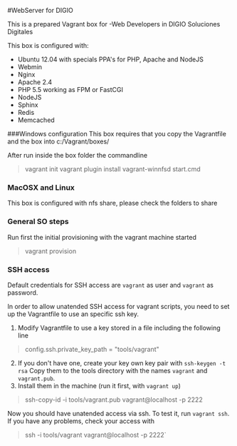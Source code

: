 #WebServer for DIGIO

This is a prepared Vagrant box for -Web Developers in DIGIO Soluciones Digitales

This box is configured with:

* Ubuntu 12.04 with specials PPA's for PHP, Apache and NodeJS
* Webmin
* Nginx
* Apache 2.4
* PHP 5.5 working as FPM or FastCGI
* NodeJS
* Sphinx
* Redis
* Memcached

###Windows configuration
This box requires that you copy the Vagrantfile and the box into c:/Vagrant/boxes/

After run inside the box folder the commandline
> vagrant init
> vagrant plugin install vagrant-winnfsd
> start.cmd

### MacOSX and Linux
This box is configured with nfs share, please check the folders to share

### General SO steps
Run first the initial provisioning with the vagrant machine started

> vagrant provision

### SSH access
Default credentials for SSH access are `vagrant` as user and `vagrant` as password.

In order to allow unatended SSH access for vagrant scripts, you need to set up the Vagrantfile to use an specific ssh key.

1. Modify Vagrantfile to use a key stored in a file including the following line

> config.ssh.private_key_path = "tools/vagrant"

2. If you don't have one, create your key own key pair with `ssh-keygen -t rsa`
Copy them to the tools directory with the names `vagrant` and `vagrant.pub`.
3. Install them in the machine (run it first, with `vagrant up`)

> ssh-copy-id -i tools/vagrant.pub vagrant@localhost -p 2222

Now you should have unatended access via ssh. To test it, run `vagrant ssh`. If you have any problems, check your access with 

> ssh -i tools/vagrant vagrant@localhost -p 2222`
